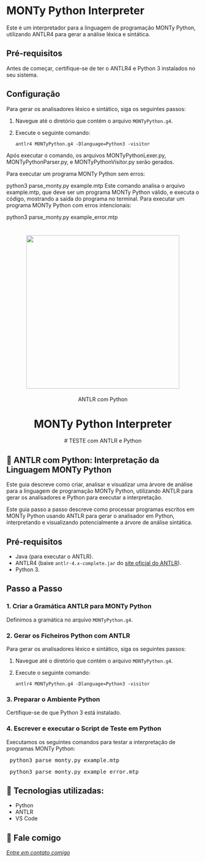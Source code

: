 # MONTy Python Interpreter

Este é um interpretador para a linguagem de programação MONTy Python, utilizando ANTLR4 para gerar a análise léxica e sintática.

## Pré-requisitos

Antes de começar, certifique-se de ter o ANTLR4 e Python 3 instalados no seu sistema.

## Configuração

Para gerar os analisadores léxico e sintático, siga os seguintes passos:

1. Navegue até o diretório que contém o arquivo `MONTyPython.g4`.
2. Execute o seguinte comando:

   ```shell
   antlr4 MONTyPython.g4 -Dlanguage=Python3 -visitor

Após executar o comando, os arquivos MONTyPythonLexer.py, MONTyPythonParser.py, e MONTyPythonVisitor.py serão gerados.

Para executar um programa MONTy Python sem erros:

python3 parse_monty.py example.mtp
Este comando analisa o arquivo example.mtp, que deve ser um programa MONTy Python válido, e executa o código, mostrando a saída do programa no terminal.
Para executar um programa MONTy Python com erros intencionais:

python3 parse_monty.py example_error.mtp



<h1 align="center">
    <img width="400" src="antlr.png" />
</h1>

<p align="center">
ANTLR com Python
</p>

<h1 align="center">
MONTy Python Interpreter
</h1>

<p align="center">
# TESTE com ANTLR e Python
</p>

📌 ANTLR com Python: Interpretação da Linguagem MONTy Python
------------------
Este guia descreve como criar, analisar e visualizar uma árvore de análise para a linguagem de programação MONTy Python, utilizando ANTLR para gerar os analisadores e Python para executar a interpretação.

Este guia passo a passo descreve como processar programas escritos em MONTy Python usando ANTLR para gerar o analisador em Python, interpretando e visualizando potencialmente a árvore de análise sintática.

## Pré-requisitos

- Java (para executar o ANTLR).
- ANTLR4 (baixe `antlr-4.x-complete.jar` do [site oficial do ANTLR](https://www.antlr.org/)).
- Python 3.

## Passo a Passo

### 1. Criar a Gramática ANTLR para MONTy Python

Definimos a gramática no arquivo `MONTyPython.g4`.

### 2. Gerar os Ficheiros Python com ANTLR

Para gerar os analisadores léxico e sintático, siga os seguintes passos:

1. Navegue até o diretório que contém o arquivo `MONTyPython.g4`.
2. Execute o seguinte comando:

   ```shell
   antlr4 MONTyPython.g4 -Dlanguage=Python3 -visitor

### 3. Preparar o Ambiente Python

Certifique-se de que Python 3 está instalado.

### 4. Escrever e executar o Script de Teste em Python

Executamos os seguintes comandos para testar a interpretação de programas MONTy Python:

<pre> python3 parse_monty.py example.mtp </pre>
<pre> python3 parse_monty.py example_error.mtp </pre>


🔧 Tecnologias utilizadas:
------------------

- Python
- ANTLR 
- VS Code

💬 Fale comigo
------------------
[*Entre em contato comigo*](https://www.linkedin.com/in/ivo-baptista-3712144/)

